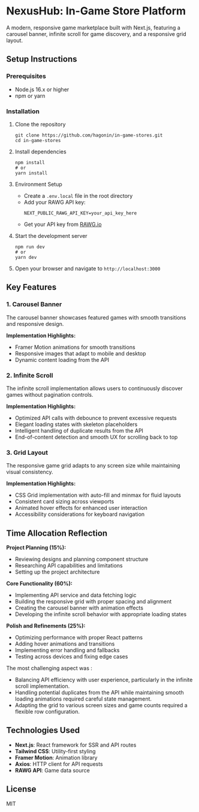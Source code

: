 
# NexusHub: In-Game Store Platform

A modern, responsive game marketplace built with Next.js, featuring a carousel banner, infinite scroll for game discovery, and a responsive grid layout.

## Setup Instructions

### Prerequisites
- Node.js 16.x or higher
- npm or yarn

### Installation

1. Clone the repository
   ```
   git clone https://github.com/hagonin/in-game-stores.git
   cd in-game-stores
   ```

2. Install dependencies
   ```
   npm install
   # or
   yarn install
   ```

3. Environment Setup
   - Create a `.env.local` file in the root directory
   - Add your RAWG API key:
     ```
     NEXT_PUBLIC_RAWG_API_KEY=your_api_key_here
     ```
   - Get your API key from [RAWG.io](https://rawg.io/apidocs)

4. Start the development server
   ```
   npm run dev
   # or
   yarn dev
   ```

5. Open your browser and navigate to `http://localhost:3000`

## Key Features

### 1. Carousel Banner

The carousel banner showcases featured games with smooth transitions and responsive design.

**Implementation Highlights:**
- Framer Motion animations for smooth transitions
- Responsive images that adapt to mobile and desktop
- Dynamic content loading from the API

### 2. Infinite Scroll

The infinite scroll implementation allows users to continuously discover games without pagination controls.

**Implementation Highlights:**
- Optimized API calls with debounce to prevent excessive requests
- Elegant loading states with skeleton placeholders
- Intelligent handling of duplicate results from the API
- End-of-content detection and smooth UX for scrolling back to top

### 3. Grid Layout

The responsive game grid adapts to any screen size while maintaining visual consistency.

**Implementation Highlights:**
- CSS Grid implementation with auto-fill and minmax for fluid layouts
- Consistent card sizing across viewports
- Animated hover effects for enhanced user interaction
- Accessibility considerations for keyboard navigation

## Time Allocation Reflection

**Project Planning (15%):**
- Reviewing designs and planning component structure
- Researching API capabilities and limitations
- Setting up the project architecture

**Core Functionality (60%):**
- Implementing API service and data fetching logic
- Building the responsive grid with proper spacing and alignment
- Creating the carousel banner with animation effects
- Developing the infinite scroll behavior with appropriate loading states

**Polish and Refinements (25%):**
- Optimizing performance with proper React patterns
- Adding hover animations and transitions
- Implementing error handling and fallbacks
- Testing across devices and fixing edge cases

The most challenging aspect was : 
- Balancing API efficiency with user experience, particularly in the infinite scroll implementation. 
- Handling potential duplicates from the API while maintaining smooth loading animations required careful state management. 
- Adapting the grid to various screen sizes and game counts required a flexible row configuration.

## Technologies Used

- **Next.js**: React framework for SSR and API routes
- **Tailwind CSS**: Utility-first styling
- **Framer Motion**: Animation library
- **Axios**: HTTP client for API requests
- **RAWG API**: Game data source

## License

MIT
